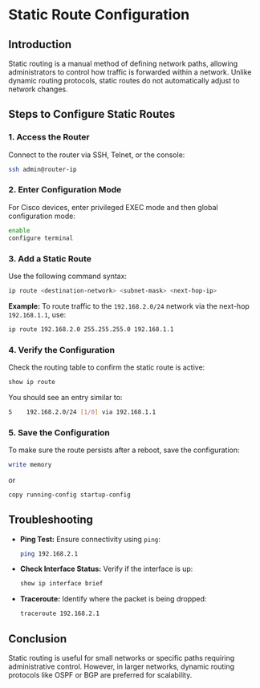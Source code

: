 # Static Route Configuration

## Introduction
Static routing is a manual method of defining network paths, allowing administrators to control how traffic is forwarded within a network. Unlike dynamic routing protocols, static routes do not automatically adjust to network changes.

## Steps to Configure Static Routes

### 1. Access the Router
Connect to the router via SSH, Telnet, or the console:

```sh
ssh admin@router-ip
```

### 2. Enter Configuration Mode
For Cisco devices, enter privileged EXEC mode and then global configuration mode:

```sh
enable
configure terminal
```

### 3. Add a Static Route
Use the following command syntax:

```sh
ip route <destination-network> <subnet-mask> <next-hop-ip>
```

**Example:** To route traffic to the `192.168.2.0/24` network via the next-hop `192.168.1.1`, use:

```sh
ip route 192.168.2.0 255.255.255.0 192.168.1.1
```

### 4. Verify the Configuration
Check the routing table to confirm the static route is active:

```sh
show ip route
```

You should see an entry similar to:

```sh
S    192.168.2.0/24 [1/0] via 192.168.1.1
```

### 5. Save the Configuration
To make sure the route persists after a reboot, save the configuration:

```sh
write memory
```

or

```sh
copy running-config startup-config
```

## Troubleshooting

- **Ping Test:** Ensure connectivity using `ping`:
  
  ```sh
  ping 192.168.2.1
  ```
  
- **Check Interface Status:** Verify if the interface is up:
  
  ```sh
  show ip interface brief
  ```
  
- **Traceroute:** Identify where the packet is being dropped:
  
  ```sh
  traceroute 192.168.2.1
  ```

## Conclusion
Static routing is useful for small networks or specific paths requiring administrative control. However, in larger networks, dynamic routing protocols like OSPF or BGP are preferred for scalability.
